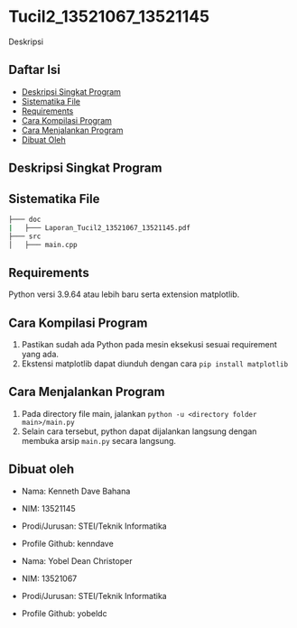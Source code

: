 # Tucil2_13521067_13521145 <Judul>
Deskripsi

## Daftar Isi
* [Deskripsi Singkat Program](#deskripsi-singkat-program)
* [Sistematika File](#sistematika-file)
* [Requirements](#requirements)
* [Cara Kompilasi Program](#cara-kompilasi-program)
* [Cara Menjalankan Program](#cara-menjalankan-program)
* [Dibuat Oleh](#dibuat-oleh)
## Deskripsi Singkat Program

## Sistematika File
```bash
├─── doc
|   ├─── Laporan_Tucil2_13521067_13521145.pdf
├─── src
│   ├─── main.cpp
```
## Requirements
Python versi 3.9.64 atau lebih baru serta extension matplotlib.
## Cara Kompilasi Program
1. Pastikan sudah ada Python pada mesin eksekusi sesuai requirement yang ada.
2. Ekstensi matplotlib dapat diunduh dengan cara `pip install matplotlib`
## Cara Menjalankan Program
1. Pada directory file main, jalankan `python -u <directory folder main>/main.py`
2. Selain cara tersebut, python dapat dijalankan langsung dengan membuka arsip `main.py` secara langsung.
## Dibuat oleh
* Nama: Kenneth Dave Bahana
* NIM: 13521145
* Prodi/Jurusan: STEI/Teknik Informatika
* Profile Github: kenndave
 
  
* Nama: Yobel Dean Christoper
* NIM: 13521067
* Prodi/Jurusan: STEI/Teknik Informatika
* Profile Github: yobeldc
